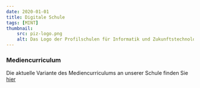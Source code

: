 ```yaml
---
date: 2020-01-01
title: Digitale Schule
tags: [MINT]
thumbnail: 
    src: piz-logo.png
    alt: Das Logo der Profilschulen für Informatik und Zukunftstechnologien.
---
```


### Mediencurriculum

Die aktuelle Variante des Mediencurriculums an unserer Schule finden Sie <a href="/documents/mediencurriculum/mediencurriculum.pdf" target="_blank">hier</a>